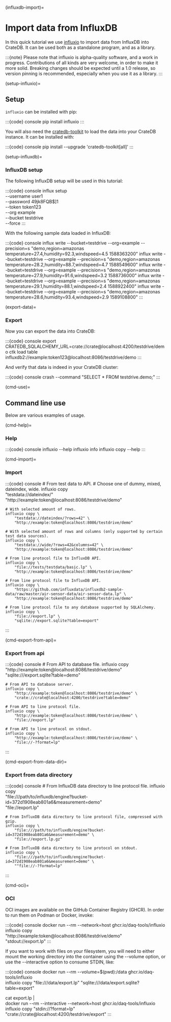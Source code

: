 (influxdb-import)=
# Import data from InfluxDB

In this quick tutorial we use [influxio](https://github.com/daq-tools/influxio)
to import data from InfluxDB into CrateDB. It can be used both as a standalone
program, and as a library.

:::{note}
Please note that influxio is alpha-quality software, and a work in progress.
Contributions of all kinds are very welcome, in order to make it more solid. 
Breaking changes should be expected until a 1.0 release, so version pinning is
recommended, especially when you use it as a library.
:::

(setup-influxio)=
## Setup

`influxio` can be installed with pip:

:::{code} console
pip install influxio
:::

You will also need the [cratedb-toolkit](https://github.com/crate-workbench/cratedb-toolkit/tree/main/cratedb_toolkit/io#installation)
to load the data into your CrateDB instance. It can be installed with:

:::{code} console
pip install --upgrade 'cratedb-toolkit[all]'
:::

(setup-influxdb)=
### InfluxDB setup

The following InfluxDB setup will be used in this tutorial:

:::{code} console
influx setup \
  --username user1 \
  --password 49jk8FQB$]1 \
  --token token123 \
  --org example \
  --bucket testdrive \
  --force
:::

With the following sample data loaded in InfluxDB:

:::{code} console
influx write --bucket=testdrive --org=example --precision=s "demo,region=amazonas temperature=27.4,humidity=92.3,windspeed=4.5 1588363200"
influx write --bucket=testdrive --org=example --precision=s "demo,region=amazonas temperature=28.2,humidity=88.7,windspeed=4.7 1588549600"
influx write --bucket=testdrive --org=example --precision=s "demo,region=amazonas temperature=27.9,humidity=91.6,windspeed=3.2 1588736000"
influx write --bucket=testdrive --org=example --precision=s "demo,region=amazonas temperature=29.1,humidity=88.1,windspeed=2.4 1588922400"
influx write --bucket=testdrive --org=example --precision=s "demo,region=amazonas temperature=28.6,humidity=93.4,windspeed=2.9 1589108800"
:::

(export-data)=
### Export

Now you can export the data into CrateDB:

:::{code} console
export CRATEDB_SQLALCHEMY_URL=crate://crate@localhost:4200/testdrive/demo
ctk load table influxdb2://example:token123@localhost:8086/testdrive/demo
:::

And verify that data is indeed in your CrateDB cluster:

:::{code} console
crash --command "SELECT * FROM testdrive.demo;"
:::

(cmd-use)=
## Command line use

Below are various examples of usage.

(cmd-help)=
### Help

:::{code} console
influxio --help
influxio info
influxio copy --help
:::

(cmd-import)=
### Import

:::{code} console
    # From test data to API.
    # Choose one of dummy, mixed, dateindex, wide.
    influxio copy \
        "testdata://dateindex/" \
        "http://example:token@localhost:8086/testdrive/demo"

    # With selected amount of rows.
    influxio copy \
        "testdata://dateindex/?rows=42" \
        "http://example:token@localhost:8086/testdrive/demo"

    # With selected amount of rows and columns (only supported by certain test data sources).
    influxio copy \
        "testdata://wide/?rows=42&columns=42" \
        "http://example:token@localhost:8086/testdrive/demo"

    # From line protocol file to InfluxDB API.
    influxio copy \
        "file://tests/testdata/basic.lp" \
        "http://example:token@localhost:8086/testdrive/demo"

    # From line protocol file to InfluxDB API.
    influxio copy \
        "https://github.com/influxdata/influxdb2-sample-data/raw/master/air-sensor-data/air-sensor-data.lp" \
        "http://example:token@localhost:8086/testdrive/demo"

    # From line protocol file to any database supported by SQLAlchemy.
    influxio copy \
        "file://export.lp" \
        "sqlite://export.sqlite?table=export"
:::

(cmd-export-from-api)=
### Export from api

:::{code} console
    # From API to database file.
    influxio copy \
        "http://example:token@localhost:8086/testdrive/demo" \
        "sqlite:///export.sqlite?table=demo"

    # From API to database server.
    influxio copy \
        "http://example:token@localhost:8086/testdrive/demo" \
        "crate://crate@localhost:4200/testdrive?table=demo"

    # From API to line protocol file.
    influxio copy \
        "http://example:token@localhost:8086/testdrive/demo" \
        "file://export.lp"

    # From API to line protocol on stdout.
    influxio copy \
        "http://example:token@localhost:8086/testdrive/demo" \
        "file://-?format=lp"
:::

(cmd-export-from-data-dir)=
### Export from data directory

:::{code} console
    # From InfluxDB data directory to line protocol file.
    influxio copy \
        "file:///path/to/influxdb/engine?bucket-id=372d1908eab801a6&measurement=demo" \
        "file://export.lp"

    # From InfluxDB data directory to line protocol file, compressed with gzip.
    influxio copy \
        "file:///path/to/influxdb/engine?bucket-id=372d1908eab801a6&measurement=demo" \
        "file://export.lp.gz"

    # From InfluxDB data directory to line protocol on stdout.
    influxio copy \
        "file:///path/to/influxdb/engine?bucket-id=372d1908eab801a6&measurement=demo" \
        ""file://-?format=lp"
:::

(cmd-oci)=
### OCI 

OCI images are available on the GitHub Container Registry (GHCR).
In order to run them on Podman or Docker, invoke:

:::{code} console
docker run --rm --network=host ghcr.io/daq-tools/influxio \
    influxio copy \
    "http://example:token@localhost:8086/testdrive/demo" \
    "stdout://export.lp"
:::

If you want to work with files on your filesystem, you will need to either
mount the working directory into the container using the --volume option,
or use the --interactive option to consume STDIN, like:

:::{code} console
docker run --rm --volume=$(pwd):/data ghcr.io/daq-tools/influxio \
    influxio copy "file:///data/export.lp" "sqlite:///data/export.sqlite?table=export"

cat export.lp | \
docker run --rm --interactive --network=host ghcr.io/daq-tools/influxio \
    influxio copy "stdin://?format=lp" "crate://crate@localhost:4200/testdrive/export"
:::
